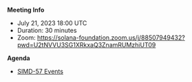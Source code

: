 **Meeting Info**
- July 21, 2023 18:00 UTC
- Duration: 30 minutes
- Zoom: https://solana-foundation.zoom.us/j/88507949432?pwd=U2tNVVU3SG1XRkxaQ3ZnamRUMzhiUT09

**Agenda**

- [SIMD-57 Events](https://github.com/solana-foundation/solana-improvement-documents/pull/57)

